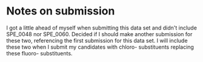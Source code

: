 # Notes on submission

I got a little ahead of myself when submitting this data set and didn't
include SPE_0048 nor SPE_0060. Decided if I should make another submission
for these two, referencing the first submission for this data set. I will
include these two when I submit my candidates with chloro- substituents
replacing these fluoro- substituents.
